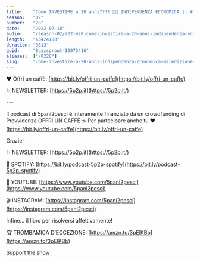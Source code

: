 ```yaml
---
title:    "Come INVESTIRE a 20 anni??!! 🙊💥 INDIPENDENZA ECONOMICA || #maledizione_economica"
season:   "02"
number:   "28"
date:     "2022-07-18"
audio:    "/season-02/s02-e28-come-investire-a-20-anni-indipendenza-economica-maledizione-economica.mp3"
length:   "43424188"
duration: "3613"
guid:     "Buzzsprout-10973416"
aliases:  ["/0228"]
slug:     "come-investire-a-20-anni-indipendenza-economica-maledizione-economica"
---
```

❤️ Offri un caffè: [https://bit.ly/offri-un-caffe](https://bit.ly/offri-un-caffe)

✨ NEWSLETTER: [https://5p2p.it](https://5p2p.it/)

\-\-\-

Il podcast di 5pani2pesci è interamente finanziato da un crowdfunding di Provvidenza OFFRI UN CAFFÈ ☕ Per partecipare anche tu ❤️ [https://bit.ly/offri-un-caffe](https://bit.ly/offri-un-caffe)

Grazie!

✨ NEWSLETTER: [https://5p2p.it](https://5p2p.it/)

👾 SPOTIFY: [https://bit.ly/podcast-5p2p-spotify](https://bit.ly/podcast-5p2p-spotify)

🔴 YOUTUBE: [https://www.youtube.com/5pani2pesci](https://www.youtube.com/5pani2pesci)

🎬 INSTAGRAM: [https://instagram.com/5pani2pesci](https://instagram.com/5pani2pesci)

Infine... il libro per risolversi affettivamente!

🏆 TROMBAMICA D’ECCEZIONE: [https://amzn.to/3pElKBb](https://amzn.to/3pElKBb)

[Support the show](https://bit.ly/offri-un-caffe)
                